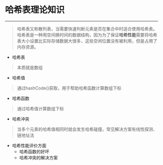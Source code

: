 # 哈希表理论知识

---

> 哈希表又称散列表，当需要快速判断元素是否在集合中时适合使用哈希表。哈希表是一种用空间换时间的数据结构，因为为了保证**哈希性能**需要将哈希表大小设置比实际存储数据大很多，这些空闲位置没有被利用，但是占用了内存资源。

- 哈希表 

> 本质就是数组

- 哈希值 

> 通过hashCode()获取，用于帮助哈希函数计算数组下标

- 哈希函数

> 通过哈希值计算数组下标

- 哈希冲突

> 当多个元素的哈希值相同时就会发生哈希碰撞，常见解决方案有线性探测、链地址法

- 哈希性能评价方面
  - 哈希函数的好坏
  - 哈希冲突的解决方案
